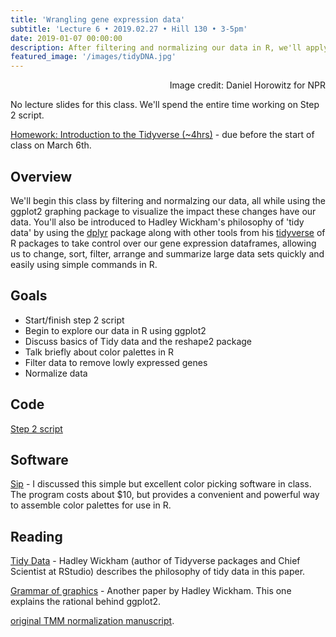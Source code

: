 ```yaml
---
title: 'Wrangling gene expression data'
subtitle: 'Lecture 6 • 2019.02.27 • Hill 130 • 3-5pm'
date: 2019-01-07 00:00:00
description: After filtering and normalizing our data in R, we'll apply the 'grammar of graphics' and the principles of 'tidy data' to plot, change, sort, filter, arrange and summarize expression data quickly and easily. 
featured_image: '/images/tidyDNA.jpg'
---
```


<div style="text-align: right"> Image credit: Daniel Horowitz for NPR </div>

No lecture slides for this class.  We'll spend the entire time working on Step 2 script.

[Homework: Introduction to the Tidyverse (~4hrs)](https://www.datacamp.com/courses/introduction-to-the-tidyverse) - due before the start of class on March 6th.


## Overview

We'll begin this class by filtering and normalzing our data, all while using the ggplot2 graphing package to visualize the impact these changes have our data. You'll also be introduced to Hadley Wickham's philosophy of 'tidy data' by using the [dplyr](http://cran.rstudio.com/web/packages/dplyr/vignettes/introduction.html) package along with other tools from his [tidyverse](https://www.tidyverse.org/) of R packages to take control over our gene expression dataframes, allowing us to change, sort, filter, arrange and summarize large data sets quickly and easily using simple commands in R.

## Goals

* Start/finish step 2 script
* Begin to explore our data in R using ggplot2
* Discuss basics of Tidy data and the reshape2 package
* Talk briefly about color palettes in R
* Filter data to remove lowly expressed genes
* Normalize data

## Code

[Step 2 script](http://DIYtranscriptomics.github.io/Code/files/Step2_dataExploration.R)

## Software

[Sip](https://sipapp.io/) - I discussed this simple but excellent color picking software in class. The program costs about $10, but provides a convenient and powerful way to assemble color palettes for use in R.

## Reading

[Tidy Data](http://vita.had.co.nz/papers/tidy-data.pdf) - Hadley Wickham (author of Tidyverse packages and Chief Scientist at RStudio) describes the philosophy of tidy data in this paper. 

[Grammar of graphics](https://vita.had.co.nz/papers/ggplot2-wires.pdf) - Another paper by Hadley Wickham.  This one explains the rational behind ggplot2.

[original TMM normalization manuscript](https://genomebiology.biomedcentral.com/articles/10.1186/gb-2010-11-3-r25).


